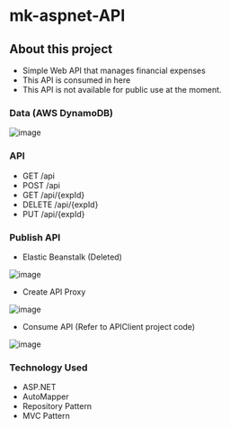 # mk-aspnet-API

## About this project
* Simple Web API that manages financial expenses
* This API is consumed in here
* This API is not available for public use at the moment. 

### Data (AWS DynamoDB)
![image](https://user-images.githubusercontent.com/61156520/102808708-c1286880-438e-11eb-8f60-cd2f5658375b.png)

### API
* GET /api
* POST /api
* GET /api/{expId}
* DELETE /api/{expId}
* PUT /api/{expId}

### Publish API
* Elastic Beanstalk (Deleted)

![image](https://user-images.githubusercontent.com/61156520/102808749-d00f1b00-438e-11eb-969a-7f1bf086c9d1.png)

* Create API Proxy

![image](https://user-images.githubusercontent.com/61156520/102808803-e917cc00-438e-11eb-9780-9a8753d016e8.png)

* Consume API (Refer to APIClient project code)

![image](https://user-images.githubusercontent.com/61156520/102808867-08aef480-438f-11eb-8590-9c56852450a2.png)

### Technology Used
* ASP.NET
* AutoMapper
* Repository Pattern
* MVC Pattern

